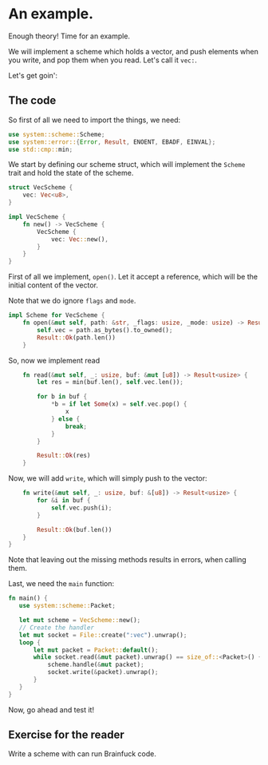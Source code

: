 An example.
===========

Enough theory! Time for an example.

We will implement a scheme which holds a vector, and push elements when you write, and pop them when you read. Let's call it `vec:`.

Let's get goin':

The code
--------

So first of all we need to import the things, we need:

```rust
use system::scheme::Scheme;
use system::error::{Error, Result, ENOENT, EBADF, EINVAL};
use std::cmp::min;
```

We start by defining our scheme struct, which will implement the `Scheme` trait and hold the state of the scheme.

```rust
struct VecScheme {
    vec: Vec<u8>,
}

impl VecScheme {
    fn new() -> VecScheme {
        VecScheme {
            vec: Vec::new(),
        }
    }
}
```

First of all we implement, `open()`. Let it accept a reference, which will be the initial content of the vector.

Note that we do ignore `flags` and `mode`.

```rust
impl Scheme for VecScheme {
    fn open(&mut self, path: &str, _flags: usize, _mode: usize) -> Result<usize> {
        self.vec = path.as_bytes().to_owned();
        Result::Ok(path.len())
    }
```

So, now we implement read

```rust
    fn read(&mut self, _: usize, buf: &mut [u8]) -> Result<usize> {
        let res = min(buf.len(), self.vec.len());

        for b in buf {
            *b = if let Some(x) = self.vec.pop() {
                x
            } else {
                break;
            }
        }

        Result::Ok(res)
    }
```

Now, we will add `write`, which will simply push to the vector:

```rust
    fn write(&mut self, _: usize, buf: &[u8]) -> Result<usize> {
        for &i in buf {
            self.vec.push(i);
        }

        Result::Ok(buf.len())
    }
}
```

Note that leaving out the missing methods results in errors, when calling them.

Last, we need the `main` function:

```rust
fn main() {
   use system::scheme::Packet;

   let mut scheme = VecScheme::new();
   // Create the handler
   let mut socket = File::create(":vec").unwrap();
   loop {
       let mut packet = Packet::default();
       while socket.read(&mut packet).unwrap() == size_of::<Packet>() {
           scheme.handle(&mut packet);
           socket.write(&packet).unwrap();
       }
   }
}
```

Now, go ahead and test it!

Exercise for the reader
------------------------

Write a scheme with can run Brainfuck code.
